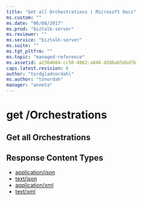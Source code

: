 ```yaml
---
title: "Get all Orchestrations | Microsoft Docs"
ms.custom: ""
ms.date: "06/08/2017"
ms.prod: "biztalk-server"
ms.reviewer: ""
ms.service: "biztalk-server"
ms.suite: ""
ms.tgt_pltfrm: ""
ms.topic: "managed-reference"
ms.assetid: a2364b64-cc50-4962-a846-d206ab5dbd7b
caps.latest.revision: 6
author: "tordgladnordahl"
ms.author: "tonordah"
manager: "anneta"
---
```

# get /Orchestrations
## Get all Orchestrations

Response Content Types
---

- [application/json](../feature-pack-1/get-all-orchestrations-application-json.md)
- [text/json](../feature-pack-1/response-content-type-text-json.md)
- [application/xml](../feature-pack-1/get-all-orchestrations-application-xml.md)
- [text/xml](../feature-pack-1/get-all-orchestrations-text-xml.md)
